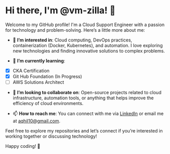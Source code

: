 # Hi there, I'm @vm-zilla! 👋

Welcome to my GitHub profile! I'm a Cloud Support Engineer with a passion for technology and problem-solving. Here’s a little more about me:

- 👀 **I’m interested in**: Cloud computing, DevOps practices, containerization (Docker, Kubernetes), and automation. I love exploring new technologies and finding innovative solutions to complex problems.

- 🌱 **I’m currently learning**:
- [X] CKA Certification
- [X] Git Hub Foundation  (In Progress)
- [ ] AWS Solutions Architect

- 💞️ **I’m looking to collaborate on**: Open-source projects related to cloud infrastructure, automation tools, or anything that helps improve the efficiency of cloud environments. 

- 📫 **How to reach me**: You can connect with me via [LinkedIn](https://in.linkedin.com/in/akhil-uthaman) or email me at [aqhil10@gmail.com](mailto:aqhil10@gmail.com).

Feel free to explore my repositories and let’s connect if you’re interested in working together or discussing technology!

Happy coding! 🚀

<!---
vm-zilla/vm-zilla is a ✨ special ✨ repository because its `README.md` (this file) appears on your GitHub profile.
You can click the Preview link to take a look at your changes.
--->

